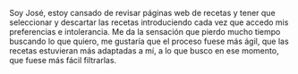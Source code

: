 Soy José, estoy cansado de revisar páginas web de recetas y tener que seleccionar y descartar las recetas introduciendo cada vez que accedo mis preferencias e intolerancia. Me da la sensación que pierdo mucho tiempo buscando lo que quiero, me gustaría que el proceso fuese más ágil, que las recetas estuvieran más adaptadas a mí, a lo que busco en ese momento, que fuese más fácil filtrarlas.
